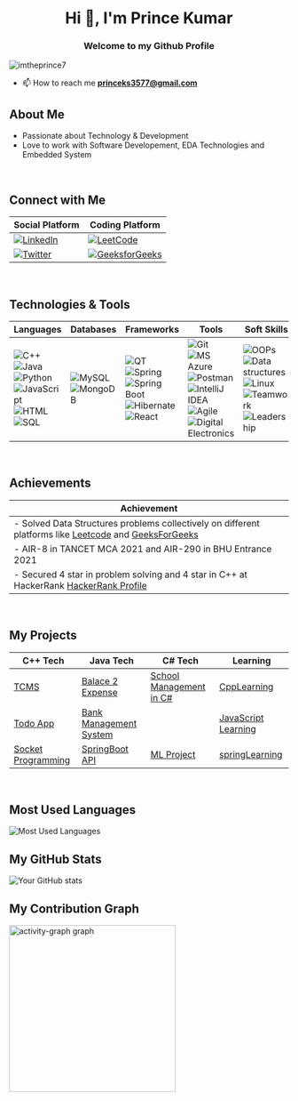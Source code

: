 <h1 align="center">Hi 👋, I'm Prince Kumar</h1>
<h3 align="center">Welcome to my Github Profile</h3>

<p align="left"> <img src="https://komarev.com/ghpvc/?username=imtheprince7&label=Profile%20views&color=0e75b6&style=flat" alt="imtheprince7" /> </p>

- 📫 How to reach me **princeks3577@gmail.com**

## About Me
- Passionate about Technology & Development
- Love to work with Software Developement, EDA Technologies and Embedded System 
<br>

## Connect with Me
| **Social Platform** | **Coding Platform**  |
| --- | --- |
| [![LinkedIn](https://img.shields.io/badge/LinkedIn-0077B5?style=for-the-badge&logo=linkedin&logoColor=white)](https://www.linkedin.com/in/imtheprince7) | [![LeetCode](https://img.shields.io/badge/LeetCode-FFA116?style=for-the-badge&logo=leetcode&logoColor=black)](https://leetcode.com/imtheprince7) ||
[![Twitter](https://img.shields.io/badge/Twitter-1DA1F2?style=for-the-badge&logo=twitter&logoColor=white)](https://twitter.com/imtheprince7) |  [![GeeksforGeeks](https://img.shields.io/badge/GeeksforGeeks-0F9D58?style=for-the-badge&logo=geeksforgeeks&logoColor=white)](https://auth.geeksforgeeks.org/user/princek8uv/) |
<br>

## Technologies & Tools
| **Languages** | **Databases**  | **Frameworks**  | **Tools**  | **Soft Skills** |
| --- | --- | --- | --- | --- |
| ![C++](https://img.shields.io/badge/C++-00599C?style=for-the-badge&logo=cplusplus&logoColor=white) ![Java](https://img.shields.io/badge/Java-007396?style=for-the-badge&logo=java&logoColor=white) ![Python](https://img.shields.io/badge/Python-3776AB?style=for-the-badge&logo=python&logoColor=white) ![JavaScript](https://img.shields.io/badge/JavaScript-F7DF1E?style=for-the-badge&logo=javascript&logoColor=black) ![HTML](https://img.shields.io/badge/HTML-E34F26?style=for-the-badge&logo=html5&logoColor=white) ![SQL](https://img.shields.io/badge/SQL-4479A1?style=for-the-badge&logo=postgresql&logoColor=white) | ![MySQL](https://img.shields.io/badge/MySQL-4479A1?style=for-the-badge&logo=mysql&logoColor=white) ![MongoDB](https://img.shields.io/badge/MongoDB-47A248?style=for-the-badge&logo=mongodb&logoColor=white) | ![QT](https://img.shields.io/badge/QT-41CD52?style=for-the-badge&logo=qt&logoColor=white) ![Spring](https://img.shields.io/badge/Spring-6DB33F?style=for-the-badge&logo=spring&logoColor=white) ![Spring Boot](https://img.shields.io/badge/Spring_Boot-6DB33F?style=for-the-badge&logo=springboot&logoColor=white) ![Hibernate](https://img.shields.io/badge/Hibernate-59666C?style=for-the-badge&logo=hibernate&logoColor=white) ![React](https://img.shields.io/badge/React-61DAFB?style=for-the-badge&logo=react&logoColor=black) | ![Git](https://img.shields.io/badge/Git-F05032?style=for-the-badge&logo=git&logoColor=white) ![MS Azure](https://img.shields.io/badge/MS_Azure-0078D4?style=for-the-badge&logo=microsoftazure&logoColor=white) ![Postman](https://img.shields.io/badge/Postman-FF6C37?style=for-the-badge&logo=postman&logoColor=white) ![IntelliJ IDEA](https://img.shields.io/badge/IntelliJ_IDEA-000000?style=for-the-badge&logo=intellijidea&logoColor=white) ![Agile](https://img.shields.io/badge/Agile-0052CC?style=for-the-badge&logo=agile&logoColor=white) ![Digital Electronics](https://img.shields.io/badge/Digital_Electronics-007ACC?style=for-the-badge&logo=digitalocean&logoColor=white)  | ![OOPs](https://img.shields.io/badge/OOPs%20concepts-239120?style=for-the-badge&logo=OOPs&logoColor=white) ![Data structures](https://img.shields.io/badge/Data%20structures-4682B4?style=for-the-badge&logo=data%20structures&logoColor=white) ![Linux](https://img.shields.io/badge/Linux-FCC624?style=for-the-badge&logo=linux&logoColor=black) ![Teamwork](https://img.shields.io/badge/Teamwork-1DA1F2?style=for-the-badge&logo=teamwork&logoColor=white) ![Leadership](https://img.shields.io/badge/Leadership-FFA116?style=for-the-badge&logo=leadership&logoColor=white) |
<br>

## Achievements
| **Achievement** |
| --- |
| - Solved Data Structures problems collectively on different platforms like [Leetcode](https://leetcode.com/imtheprince7)  and [GeeksForGeeks](https://auth.geeksforgeeks.org/user/princek8uv/) |
| - AIR-8 in TANCET MCA 2021 and AIR-290 in BHU Entrance 2021 |
| - Secured 4 star in problem solving and 4 star in C++ at HackerRank [HackerRank Profile](https://www.hackerrank.com/imtheprince7) |
<br>

## My Projects
| **C++ Tech** | **Java Tech**  | **C# Tech**  | **Learning**  |
| --- | --- | --- | --- |
| [ TCMS ](https://github.com/imtheprince7/TCMS) | [ Balace 2 Expense ]( https://github.com/imtheprince7/Balance2Expenses) | [School Management in C# ]( https://github.com/imtheprince7/SCHOOL-Management---Csharp ) |[CppLearning](https://github.com/imtheprince7/CppLearning) ||
| [Todo App](https://github.com/imtheprince7/Todo-App) | [Bank Management System](https://github.com/imtheprince7/Bank-Management-System) |  | [JavaScript Learning](https://github.com/imtheprince7/JavaScript) ||
| [Socket Programming](https://github.com/imtheprince7/Socket-Programming-in-C) | [SpringBoot API](https://github.com/imtheprince7/springBootAPI) |[ML Project](https://github.com/imtheprince7/Multimodal-emotion-recognition) |[springLearning](https://github.com/imtheprince7/springlearning) ||
<br>

## Most Used Languages
![Most Used Languages](https://github-readme-stats.vercel.app/api/top-langs/?username=imtheprince7&layout=compact&theme=dark)


## My GitHub Stats
![Your GitHub stats](https://github-readme-stats.vercel.app/api?username=imtheprince7&show_icons=true&theme=radical)


## My Contribution Graph
<div align="left">
   <img src="https://github-readme-activity-graph.vercel.app/graph?username=imtheprince7&radius=16&theme=github-dark-dimmed&area=true&order=5" height="300" alt="activity-graph graph"  />
</div>

